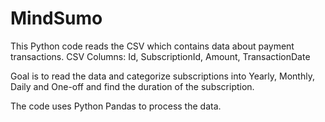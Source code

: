 # MindSumo
This Python code reads the CSV which contains data about payment transactions.
CSV Columns: Id, SubscriptionId, Amount, TransactionDate

Goal is to read the data and categorize subscriptions into Yearly, Monthly, Daily and One-off and find the duration of the subscription.

The code uses Python Pandas to process the data. 
